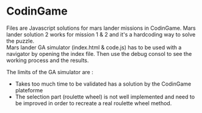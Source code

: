 # CodinGame
Files are Javascript solutions for mars lander missions in CodinGame.
Mars lander solution 2 works for mission 1 & 2 and it's a hardcoding way to solve the puzzle. <br />
Mars lander GA simulator (index.html & code.js) has to be used with a navigator by opening the index file. Then use the debug consol to see the working process and the results.

The limits of the GA simulator are :
- Takes too much time to be validated has a solution by the CodinGame plateforme
- The selection part (roulette wheel) is not well implemented and need to be improved in order to recreate a real roulette wheel method.
